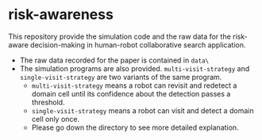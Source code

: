 # risk-awareness
This repository provide the simulation code and the raw data for the risk-aware decision-making in human-robot collaborative search application.

- The raw data recorded for the paper is contained in `data\`
- The simulation programs are also provided. `multi-visit-strategy` and `single-visit-strategy` are two variants of the same program. 
  - `multi-visit-strategy` means a robot can revisit and redetect a domain cell until its confidence about the detection passes a threshold.
  - `single-visit-strategy` means a robot can visit and detect a domain cell only once. 
  - Please go down the directory to see more detailed explanation.

